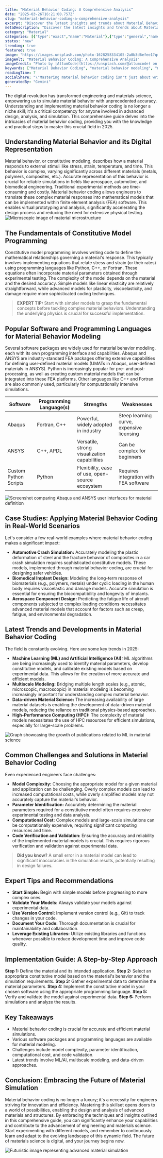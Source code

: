 ```yaml
---
title: "Material Behavior Coding: A Comprehensive Analysis"
date: "2025-03-26T16:21:00.757Z"
slug: "material-behavior-coding-a-comprehensive-analysis"
excerpt: "Discover the latest insights and trends about Material Behavior Coding. This comprehensive guide covers everything you need to know about Material Behavior Coding in 2025."
metaDescription: "Discover the latest insights and trends about Material Behavior Coding. This comprehensive guide covers everything you need to know about Material Behavior..."
category: "Material"
categories: [{"type":"exact","name":"Material"},{"type":"general","name":"Engineering"},{"type":"medium","name":"Computational Mechanics"},{"type":"specific","name":"Finite Element Analysis"},{"type":"niche","name":"Constitutive Modeling"}]
status: "new"
trending: true
featured: true
image: "https://images.unsplash.com/photo-1628258334105-2a0b3d6efee1?q=85&w=1200&fit=max&fm=webp&auto=compress"
imageAlt: "Material Behavior Coding: A Comprehensive Analysis"
imageCredit: "Photo by [AltumCode](https://unsplash.com/@altumcode) on Unsplash"
keywords: ["Material Behavior Coding", "material behavior modeling", "material model coding", "constitutive model programming", "finite element material behavior", "coding material properties", "material behavior simulation code", "Abaqus material model coding", "ANSYS material behavior definition", "python material model"]
readingTime: 7
socialShare: "\"Mastering material behavior coding isn't just about writing code; it's about understanding the intricate dance between materials and their digital twins.\""
generatedBy: "Gemini"
---
```




The digital revolution has transformed engineering and materials science, empowering us to simulate material behavior with unprecedented accuracy.  Understanding and implementing material behavior coding is no longer a niche skill; it's a critical competency for anyone involved in advanced design, analysis, and simulation. This comprehensive guide delves into the intricacies of material behavior coding, providing you with the knowledge and practical steps to master this crucial field in 2025.

## Understanding Material Behavior and its Digital Representation

Material behavior, or constitutive modeling, describes how a material responds to external stimuli like stress, strain, temperature, and time.  This behavior is complex, varying significantly across different materials (metals, polymers, composites, etc.).  Accurate representation of this behavior is crucial for reliable simulations in fields like aerospace, automotive, and biomedical engineering.  Traditional experimental methods are time-consuming and costly.  Material behavior coding allows engineers to translate these complex material responses into mathematical models that can be implemented within finite element analysis (FEA) software.  This enables virtual prototyping and analysis, significantly accelerating the design process and reducing the need for extensive physical testing. ![Microscopic image of material microstructure](https://images.unsplash.com/photo-1628258334105-2a0b3d6efee1?q=85&w=1200&fit=max&fm=webp&auto=compress)

## The Fundamentals of Constitutive Model Programming

Constitutive model programming involves writing code to define the mathematical relationships governing a material's response. This typically involves implementing equations that relate stress and strain (or their rates) using programming languages like Python, C++, or Fortran.  These equations often incorporate material parameters obtained through experimental testing. The complexity of the model depends on the material and the desired accuracy.  Simple models like linear elasticity are relatively straightforward, while advanced models for plasticity, viscoelasticity, and damage require more sophisticated coding techniques.

> **EXPERT TIP:**  Start with simpler models to grasp the fundamental concepts before tackling complex material behaviors.  Understanding the underlying physics is crucial for successful implementation.

## Popular Software and Programming Languages for Material Behavior Modeling

Several software packages are widely used for material behavior modeling, each with its own programming interface and capabilities.  Abaqus and ANSYS are industry-standard FEA packages offering extensive capabilities for defining user-defined material models (UMATs in Abaqus, user-defined materials in ANSYS).  Python is increasingly popular for pre- and post-processing, as well as creating custom material models that can be integrated into these FEA platforms.  Other languages like C++ and Fortran are also commonly used, particularly for computationally intensive simulations.

| Software             | Programming Language(s) | Strengths                                      | Weaknesses                                   |
|----------------------|--------------------------|-------------------------------------------------|-----------------------------------------------|
| Abaqus               | Fortran, C++              | Powerful, widely adopted in industry             | Steep learning curve, expensive licensing       |
| ANSYS                | C++, APDL                | Versatile, strong visualization capabilities     | Can be complex for beginners                     |
| Custom Python Scripts | Python                    | Flexibility, ease of use, open-source ecosystem | Requires integration with FEA software           |

![Screenshot comparing Abaqus and ANSYS user interfaces for material definition](https://images.unsplash.com/photo-1515879218367-8466d910aaa4?q=85&w=1200&fit=max&fm=webp&auto=compress)

## Case Studies: Applying Material Behavior Coding in Real-World Scenarios

Let's consider a few real-world examples where material behavior coding makes a significant impact:

* **Automotive Crash Simulation:**  Accurately modeling the plastic deformation of steel and the fracture behavior of composites in a car crash simulation requires sophisticated constitutive models.  These models, implemented through material behavior coding, are crucial for designing safer vehicles.
* **Biomedical Implant Design:**  Modeling the long-term response of biomaterials (e.g., polymers, metals) under cyclic loading in the human body requires viscoelastic and damage models.  Accurate simulation is essential for ensuring the biocompatibility and longevity of implants.
* **Aerospace Component Design:**  Predicting the fatigue life of aircraft components subjected to complex loading conditions necessitates advanced material models that account for factors such as creep, fatigue, and environmental degradation.

## Latest Trends and Developments in Material Behavior Coding

The field is constantly evolving.  Here are some key trends in 2025:

* **Machine Learning (ML) and Artificial Intelligence (AI):** ML algorithms are being increasingly used to identify material parameters, develop constitutive models, and calibrate existing models based on experimental data.  This allows for the creation of more accurate and efficient models.
* **Multiscale Modeling:**  Bridging multiple length scales (e.g., atomic, microscopic, macroscopic) in material modeling is becoming increasingly important for understanding complex material behavior.
* **Data-driven Material Science:**  The increasing availability of large material datasets is enabling the development of data-driven material models, reducing the reliance on traditional physics-based approaches.
* **High-Performance Computing (HPC):**  The complexity of material models necessitates the use of HPC resources for efficient simulations, especially for large-scale problems.

![Graph showcasing the growth of publications related to ML in material science](https://images.unsplash.com/photo-1461749280684-dccba630e2f6?q=85&w=1200&fit=max&fm=webp&auto=compress)

## Common Challenges and Solutions in Material Behavior Coding

Even experienced engineers face challenges:

* **Model Complexity:** Choosing the appropriate model for a given material and application can be challenging.  Overly complex models can lead to increased computational costs, while overly simplified models may not accurately capture the material's behavior.
* **Parameter Identification:**  Accurately determining the material parameters required for a constitutive model often requires extensive experimental testing and data analysis.
* **Computational Cost:**  Complex models and large-scale simulations can be computationally expensive, requiring significant computing resources and time.
* **Code Verification and Validation:**  Ensuring the accuracy and reliability of the implemented material models is crucial.  This requires rigorous verification and validation against experimental data.

> **Did you know?**  A small error in a material model can lead to significant inaccuracies in the simulation results, potentially resulting in design failures.

## Expert Tips and Recommendations

* **Start Simple:** Begin with simple models before progressing to more complex ones.
* **Validate Your Models:**  Always validate your models against experimental data.
* **Use Version Control:** Implement version control (e.g., Git) to track changes in your code.
* **Document Your Code:**  Thorough documentation is crucial for maintainability and collaboration.
* **Leverage Existing Libraries:** Utilize existing libraries and functions whenever possible to reduce development time and improve code quality.

## Implementation Guide: A Step-by-Step Approach

**Step 1:** Define the material and its intended application.
**Step 2:** Select an appropriate constitutive model based on the material's behavior and the simulation requirements.
**Step 3:** Gather experimental data to determine the material parameters.
**Step 4:** Implement the constitutive model in your chosen software using the appropriate programming language.
**Step 5:** Verify and validate the model against experimental data.
**Step 6:** Perform simulations and analyze the results.

## Key Takeaways

* Material behavior coding is crucial for accurate and efficient material simulations.
* Various software packages and programming languages are available for material modeling.
* Challenges include model complexity, parameter identification, computational cost, and code validation.
* Latest trends involve ML/AI, multiscale modeling, and data-driven approaches.

## Conclusion: Embracing the Future of Material Simulation

Material behavior coding is no longer a luxury; it's a necessity for engineers striving for innovation and efficiency. Mastering this skillset opens doors to a world of possibilities, enabling the design and analysis of advanced materials and structures.  By embracing the techniques and insights outlined in this comprehensive guide, you can significantly enhance your capabilities and contribute to the advancement of engineering and materials science.  Start experimenting with different models, and remember to continuously learn and adapt to the evolving landscape of this dynamic field.  The future of materials science is digital, and your journey begins now.

![Futuristic image representing advanced material simulation](https://images.unsplash.com/photo-1607706189992-eae578626c86?q=85&w=1200&fit=max&fm=webp&auto=compress)

